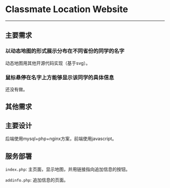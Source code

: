 # Classmate Location Website
----

## 主要需求
### 以动态地图的形式展示分布在不同省份的同学的名字
动态地图用其他开源代码实现（基于svg）。

### 鼠标悬停在名字上方能够显示该同学的具体信息
还没有做。

## 其他需求

## 主要设计
后端使用mysql+php+nginx方案，前端使用javascript。


## 服务部署

`index.php`: 主页面，显示地图，并用链接指向追加信息的按钮。 

`addinfo.php`: 追加信息的页面。 



